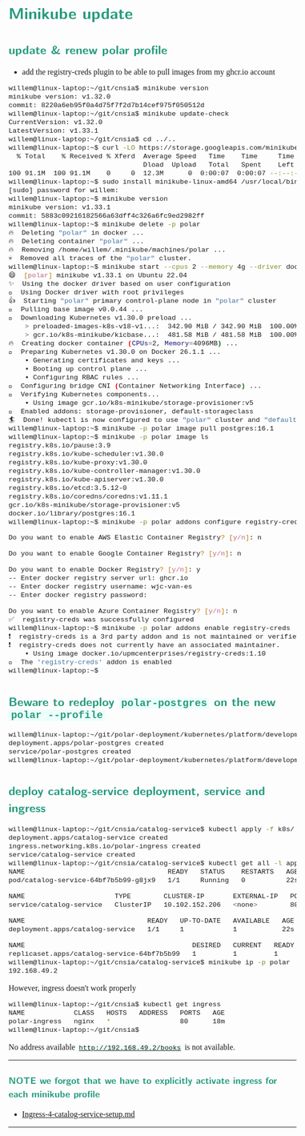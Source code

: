 <style>
body {
  font-family: "Spectral", "Gentium Basic", Cardo, "Linux Libertine o", "Palatino Linotype", Cambria, serif;
  font-size: 100% !important;
  padding-right: 12%;
}
code {
	padding: 0 .25em;
	
	white-space: pre;
	font-family: "Tlwg mono", Consolas, "Liberation Mono", Menlo, Courier, monospace;
	
	background-color: #ECFFFA;
	//border: 1px solid #ccc;
	//border-radius: 3px;
}

kbd {
	display: inline-block;
	padding: 3px 5px;
	font-family: "Tlwg mono", Consolas, "Liberation Mono", Menlo, Courier, monospace;
	line-height: 10px;
	color: #555;
	vertical-align: middle;
	background-color: #ECFFFA;
	border: solid 1px #ccc;
	border-bottom-color: #bbb;
	border-radius: 3px;
	box-shadow: inset 0 -1px 0 #bbb;
}

h1,h2,h3,h4,h5 {
  color: #269B7D; 
  font-family: "fira sans", "Latin Modern Sans", Calibri, "Trebuchet MS", sans-serif;
}

img {
  width: auto; 
  height: 80%;
  max-height: 100%; 
}
</style>

# Minikube update

## update & renew polar profile

- add the registry-creds plugin to be able to pull images from my ghcr.io account
```bash
willem@linux-laptop:~/git/cnsia$ minikube version
minikube version: v1.32.0
commit: 8220a6eb95f0a4d75f7f2d7b14cef975f050512d
willem@linux-laptop:~/git/cnsia$ minikube update-check
CurrentVersion: v1.32.0
LatestVersion: v1.33.1
willem@linux-laptop:~/git/cnsia$ cd ../..
willem@linux-laptop:~$ curl -LO https://storage.googleapis.com/minikube/releases/latest/minikube-linux-amd64
  % Total    % Received % Xferd  Average Speed   Time    Time     Time  Current
                                 Dload  Upload   Total   Spent    Left  Speed
100 91.1M  100 91.1M    0     0  12.3M      0  0:00:07  0:00:07 --:--:-- 13.6M
willem@linux-laptop:~$ sudo install minikube-linux-amd64 /usr/local/bin/minikube
[sudo] password for willem: 
willem@linux-laptop:~$ minikube version
minikube version: v1.33.1
commit: 5883c09216182566a63dff4c326a6fc9ed2982ff
willem@linux-laptop:~$ minikube delete -p polar
🔥  Deleting "polar" in docker ...
🔥  Deleting container "polar" ...
🔥  Removing /home/willem/.minikube/machines/polar ...
💀  Removed all traces of the "polar" cluster.
willem@linux-laptop:~$ minikube start --cpus 2 --memory 4g --driver docker -p polar
😄  [polar] minikube v1.33.1 on Ubuntu 22.04
✨  Using the docker driver based on user configuration
📌  Using Docker driver with root privileges
👍  Starting "polar" primary control-plane node in "polar" cluster
🚜  Pulling base image v0.0.44 ...
💾  Downloading Kubernetes v1.30.0 preload ...
    > preloaded-images-k8s-v18-v1...:  342.90 MiB / 342.90 MiB  100.00% 5.88 Mi
    > gcr.io/k8s-minikube/kicbase...:  481.58 MiB / 481.58 MiB  100.00% 8.04 Mi
🔥  Creating docker container (CPUs=2, Memory=4096MB) ...
🐳  Preparing Kubernetes v1.30.0 on Docker 26.1.1 ...
    ▪ Generating certificates and keys ...
    ▪ Booting up control plane ...
    ▪ Configuring RBAC rules ...
🔗  Configuring bridge CNI (Container Networking Interface) ...
🔎  Verifying Kubernetes components...
    ▪ Using image gcr.io/k8s-minikube/storage-provisioner:v5
🌟  Enabled addons: storage-provisioner, default-storageclass
🏄  Done! kubectl is now configured to use "polar" cluster and "default" namespace by default
willem@linux-laptop:~$ minikube -p polar image pull postgres:16.1
willem@linux-laptop:~$ minikube -p polar image ls
registry.k8s.io/pause:3.9
registry.k8s.io/kube-scheduler:v1.30.0
registry.k8s.io/kube-proxy:v1.30.0
registry.k8s.io/kube-controller-manager:v1.30.0
registry.k8s.io/kube-apiserver:v1.30.0
registry.k8s.io/etcd:3.5.12-0
registry.k8s.io/coredns/coredns:v1.11.1
gcr.io/k8s-minikube/storage-provisioner:v5
docker.io/library/postgres:16.1
willem@linux-laptop:~$ minikube -p polar addons configure registry-creds

Do you want to enable AWS Elastic Container Registry? [y/n]: n

Do you want to enable Google Container Registry? [y/n]: n

Do you want to enable Docker Registry? [y/n]: y
-- Enter docker registry server url: ghcr.io
-- Enter docker registry username: wjc-van-es
-- Enter docker registry password: 

Do you want to enable Azure Container Registry? [y/n]: n
✅  registry-creds was successfully configured
willem@linux-laptop:~$ minikube -p polar addons enable registry-creds
❗  registry-creds is a 3rd party addon and is not maintained or verified by minikube maintainers, enable at your own risk.
❗  registry-creds does not currently have an associated maintainer.
    ▪ Using image docker.io/upmcenterprises/registry-creds:1.10
🌟  The 'registry-creds' addon is enabled
willem@linux-laptop:~$ 


```

## Beware to redeploy `polar-postgres` on the new `polar --profile`
```bash
willem@linux-laptop:~/git/polar-deployment/kubernetes/platform/development$ kubectl apply -f services/
deployment.apps/polar-postgres created
service/polar-postgres created
willem@linux-laptop:~/git/polar-deployment/kubernetes/platform/development$ 

```

## deploy catalog-service deployment, service and ingress
```bash
willem@linux-laptop:~/git/cnsia/catalog-service$ kubectl apply -f k8s/
deployment.apps/catalog-service created
ingress.networking.k8s.io/polar-ingress created
service/catalog-service created
willem@linux-laptop:~/git/cnsia/catalog-service$ kubectl get all -l app=catalog-service
NAME                                   READY   STATUS    RESTARTS   AGE
pod/catalog-service-64bf7b5b99-g8jx9   1/1     Running   0          22s

NAME                      TYPE        CLUSTER-IP       EXTERNAL-IP   PORT(S)   AGE
service/catalog-service   ClusterIP   10.102.152.206   <none>        80/TCP    22s

NAME                              READY   UP-TO-DATE   AVAILABLE   AGE
deployment.apps/catalog-service   1/1     1            1           22s

NAME                                         DESIRED   CURRENT   READY   AGE
replicaset.apps/catalog-service-64bf7b5b99   1         1         1       22s
willem@linux-laptop:~/git/cnsia/catalog-service$ minikube ip -p polar
192.168.49.2

```
However, ingress doesn't work properly
```bash
willem@linux-laptop:~/git/cnsia$ kubectl get ingress
NAME            CLASS   HOSTS   ADDRESS   PORTS   AGE
polar-ingress   nginx   *                 80      18m
willem@linux-laptop:~/git/cnsia$ 

```
 No address available 
 [`http://192.168.49.2/books`](http://192.168.49.2/books) is not available.
 

---

### NOTE we forgot that we have to explicitly activate ingress for each minikube profile
- [Ingress-4-catalog-service-setup.md](Ingress-4-catalog-service-setup.md#enable-the-ingress-addon-of-minikube-with-minikube-addons-enable-ingress--p-polar)

---
